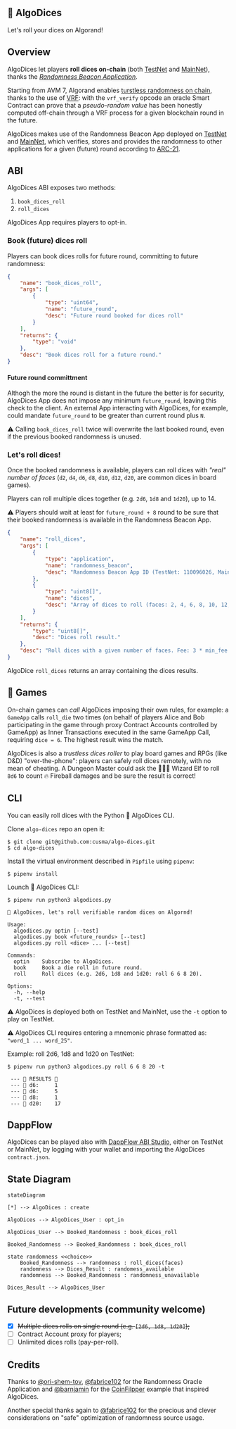 🎲 AlgoDices
------------
Let's roll your dices on Algorand!

## Overview
AlgoDices let players **roll dices on-chain** (both
[TestNet](https://testnet.algoexplorer.io/application/149464577)
and [MainNet]()), thanks the [*Randomness Beacon Application*](https://developer.algorand.org/articles/usage-and-best-practices-for-randomness-beacon/).

Starting from AVM 7, Algorand enables [turstless randomness on chain](https://developer.algorand.org/articles/randomness-on-algorand),
thanks to the use of [VRF](https://en.wikipedia.org/wiki/Verifiable_random_function):
with the `vrf_verify` opcode an oracle Smart Contract can prove that a
*pseudo-random value* has been honestly computed off-chain through a VRF process
for a given blockchain round in the future.

AlgoDices makes use of the Randomness Beacon App deployed on
[TestNet](https://testnet.algoexplorer.io/application/110096026)
and [MainNet](https://algoexplorer.io/application/947957720),
which verifies, stores and provides the randomness to
other applications for a given (future) round according to [ARC-21](https://arc.algorand.foundation/ARCs/arc-0021).

## ABI
AlgoDices ABI exposes two methods:

1. `book_dices_roll`
2. `roll_dices`

AlgoDices App requires players to opt-in.

### Book (future) dices roll
Players can book dices rolls for future round, committing to future
randomness:

```json
{
    "name": "book_dices_roll",
    "args": [
        {
            "type": "uint64",
            "name": "future_round",
            "desc": "Future round booked for dices roll"
        }
    ],
    "returns": {
        "type": "void"
    },
    "desc": "Book dices roll for a future round."
}
```

#### Future round committment
Althogh the more the round is distant in the future the better is for security,
AlgoDices App does not impose any minimum `future_round`, leaving this check to
the client. An external App interacting with AlgoDices, for example, could
mandate `future_round` to be greater than current round plus `N`.

⚠️ Calling `book_dices_roll` twice will overwrite the last booked round, even if
the previous booked randomness is unused.

### Let's roll dices!
Once the booked randomness is available, players can roll dices with *"real"
number of faces* (`d2`, `d4`, `d6`, `d8`, `d10`, `d12`, `d20`, are common dices in
board games).

Players can roll multiple dices together (e.g. `2d6`, `1d8` and `1d20`),
up to 14.

⚠️ Players should wait at least for `future_round + 8` round to be sure that
their booked randomness is available in the Randomness Beacon App.

```json
{
    "name": "roll_dices",
    "args": [
        {
            "type": "application",
            "name": "randomness_beacon",
            "desc": "Randomness Beacon App ID (TestNet: 110096026, MainNet: 947957720)"
        },
        {
            "type": "uint8[]",
            "name": "dices",
            "desc": "Array of dices to roll (faces: 2, 4, 6, 8, 10, 12, 20)"
        }
    ],
    "returns": {
        "type": "uint8[]",
        "desc": "Dices roll result."
    },
    "desc": "Roll dices with a given number of faces. Fee: 3 * min_fee."
}
```

AlgoDice `roll_dices` returns an array containing the dices results.

## 🎰 Games
On-chain games can _call_ AlgoDices imposing their own rules, for example:
a `GameApp` calls `roll_die` two times (on behalf of players Alice and Bob
participating in the game through proxy Contract Accounts controlled by
GameApp) as Inner Transactions executed in the same GameApp Call, requiring
`dice = 6`. The highest result wins the match.

AlgoDices is also a _trustless dices roller_ to play board games and
RPGs (like D&D) "over-the-phone": players can safely roll dices remotely,
with no mean of cheating. A Dungeon Master could ask the 🧝🏻‍♀️ Wizard Elf
to roll `8d6` to count 🔥 Fireball damages and be sure the result is correct!

## CLI
You can easily roll dices with the Python 🎲 AlgoDices CLI.

Clone `algo-dices` repo an open it:
```shell
$ git clone git@github.com:cusma/algo-dices.git
$ cd algo-dices
```

Install the virtual environment described in `Pipfile` using `pipenv`:
```shell
$ pipenv install
```

Lounch 🎲 AlgoDices CLI:
```shell
$ pipenv run python3 algodices.py

🎲 AlgoDices, let's roll verifiable random dices on Algornd!

Usage:
  algodices.py optin [--test]
  algodices.py book <future_rounds> [--test]
  algodices.py roll <dice> ... [--test]

Commands:
  optin    Subscribe to AlgoDices.
  book     Book a die roll in future round.
  roll     Roll dices (e.g. 2d6, 1d8 and 1d20: roll 6 6 8 20).

Options:
  -h, --help
  -t, --test
```

⚠️ AlgoDices is deployed both on TestNet and MainNet, use the `-t`
option to play on TestNet.

⚠️ AlgoDices CLI requires entering a mnemonic phrase formatted as:
`"word_1 ... word_25"`.

Example: roll 2d6, 1d8 and 1d20 on TestNet:
```shell
$ pipenv run python3 algodices.py roll 6 6 8 20 -t

 --- 🎰 RESULTS 🎰
 --- 🎲 d6:     1
 --- 🎲 d6:     5
 --- 🎲 d8:     1
 --- 🎲 d20:    17
```

## DappFlow
AlgoDices can be played also with [DappFlow ABI Studio](https://app.dappflow.org/abi-studio),
either on TestNet or MainNet, by logging with your wallet and importing
the AlgoDices `contract.json`.

## State Diagram

```mermaid
stateDiagram

[*] --> AlgoDices : create

AlgoDices --> AlgoDices_User : opt_in

AlgoDices_User --> Booked_Randomness : book_dices_roll

Booked_Randomness --> Booked_Randomness : book_dices_roll

state randomness <<choice>>
	Booked_Randomness --> randomness : roll_dices(faces)
	randomness --> Dices_Result : randomess_available
	randomness --> Booked_Randomness : randomness_unavailable

Dices_Result --> AlgoDices_User
```

## Future developments (community welcome)

- [x] ~~Multiple dices rolls on single round (e.g. `[2d6, 1d8, 1d20]`);~~
- [ ] Contract Account proxy for players;
- [ ] Unlimited dices rolls (pay-per-roll).

## Credits
Thanks to [@ori-shem-tov](https://github.com/ori-shem-tov),
[@fabrice102](https://github.com/fabrice102) for the Randomness Oracle
Application and [@barnjamin](https://github.com/barnjamin) for the
[CoinFilpper](https://github.com/algorand-devrel/coin-flipper) example that
inspired AlgoDices.

Another special thanks again to [@fabrice102](https://github.com/fabrice102)
for the precious and clever considerations on "safe" optimization of
randomness source usage.
